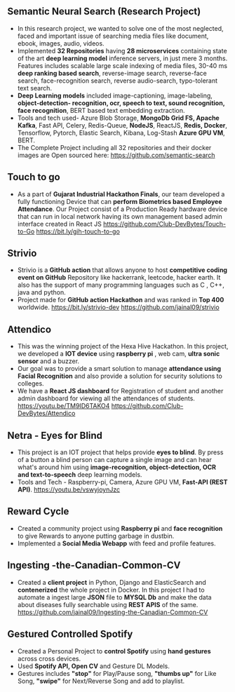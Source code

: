 ## Semantic Neural Search (Research Project)
-   In this research project, we wanted to solve one of the most neglected, faced and important issue of searching media files like document, ebook, images, audio, videos.
-   Implemented **32 Repositories** having **28 microservices** containing state of the art **deep learning model** inference servers, in just mere 3 months. Features includes scalable large scale indexing of media files, 30-40 ms **deep ranking based search**, reverse-image search, reverse-face search, face-recognition search, reverse audio-search, typo-tolerant text search.
-   **Deep Learning models** included image-captioning, image-labeling, **object-detection- recognition, ocr, speech to text, sound recognition, face recognition**, BERT based text embedding extraction.
-   Tools and tech used- Azure Blob Storage, **MongoDb Grid  FS, Apache Kafka**, Fast API, Celery, Redis-Queue, **NodeJS**, ReactJS, **Redis, Docker**, Tensorflow, Pytorch, Elastic Search, Kibana, Log-Stash **Azure GPU VM**, BERT.
-   The Complete Project including all 32 repositories and their docker images are Open sourced here: https://github.com/semantic-search
## Touch to go
-   As a part of **Gujarat Industrial Hackathon  Finals**, our team developed a fully functioning Device that can **perform  Biometrics based Employee Attendance**. Our Project consist of a Production Ready hardware device that can run in local network having its own management based admin interface created in React JS
https://github.com/Club-DevBytes/Touch-to-Go
https://bit.ly/gih-touch-to-go
## Strivio
-   Strivio is a **GitHub action** that allows anyone to host **competitive coding event on GitHub** Repository like hackerrank, leetcode, hacker earth. It also has the support of many programming languages such as C , C++, java and python.
-   Project made for **GitHub action Hackathon** and was ranked in **Top 400** worldwide.
https://bit.ly/strivio-dev
https://github.com/jainal09/strivio
## Attendico
-   This was the winning project of the Hexa Hive Hackathon. In this project, we developed a **IOT device** using **raspberry pi** , web cam, **ultra sonic sensor** and a buzzer.
-   Our goal was to provide a smart solution to manage **attendance using Facial Recognition** and also provide a solution for security solutions to colleges.
-   We have a **React JS dashboard** for Registration of student and another admin dashboard for viewing all the attendances of students.
https://youtu.be/TM9ID6TAKO4
https://github.com/Club-DevBytes/Attendico
## Netra - Eyes for Blind
-   This project is an IOT project that helps provide **eyes to blind**. By press of a button a blind person can capture a single image and can hear what's around him using **image-recognition, object-detection, OCR and text-to-speech** deep learning models.
-   Tools and Tech - Raspberry-pi, Camera, Azure GPU VM,
**Fast-API (REST API)**.
https://youtu.be/vswyjoynJzc
## Reward Cycle
-   Created a community project using **Raspberry pi** and **face recognition** to give Rewards to anyone putting garbage in dustbin.
-   Implemented a **Social Media Webapp** with feed and profile features.
## Ingesting -the-Canadian-Common-CV
-   Created a **client project** in Python, Django and ElasticSearch and **contenerized** the whole project  in Docker. In this project I had to automate a ingest large **JSON** file to **MYSQL Db** and make the  data about diseases fully searchable using **REST APIS** of the same.
https://github.com/jainal09/Ingesting-the-Canadian-Common-CV
## Gestured Controlled Spotify
-   Created a Personal Project to **control Spotify** using **hand gestures** across cross devices.
-   Used **Spotify API, Open CV** and Gesture DL Models.
-   Gestures includes **"stop"** for Play/Pause song, **"thumbs up"** for Like Song, **"swipe"** for Next/Reverse Song and add to playlist.
